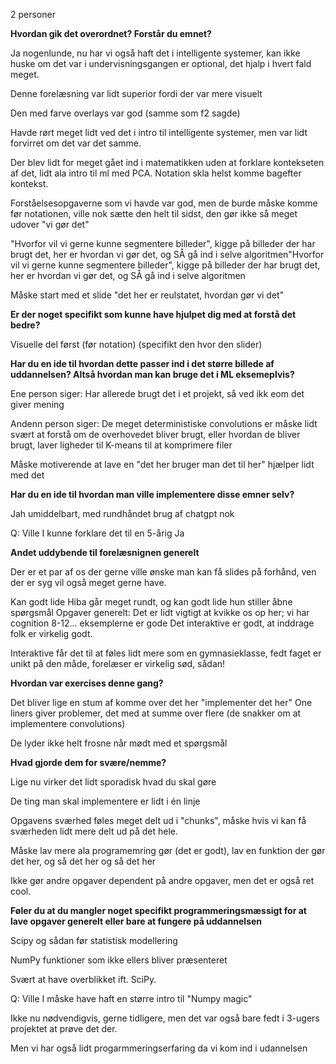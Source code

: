 2 personer

**Hvordan gik det overordnet? Forstår du emnet?**

Ja nogenlunde, nu har vi også haft det i intelligente systemer, kan ikke huske om det var i undervisningsgangen er optional, det hjalp i hvert fald meget.

Denne forelæsning var lidt superior fordi der var mere visuelt

Den med farve overlays var god (samme som f2 sagde)

Havde rørt meget lidt ved det i intro til intelligente systemer, men var lidt forvirret om det var det samme.

Der blev lidt for meget gået ind i matematikken uden at forklare kontekseten af det, lidt ala intro til ml med PCA. Notation skla helst komme bagefter kontekst.

Forståelsesopgaverne som vi havde var god, men de burde måske komme før notationen, ville nok sætte den helt til sidst, den gør ikke så meget udover "vi gør det"

"Hvorfor vil vi gerne kunne segmentere billeder", kigge på billeder der har brugt det, her er hvordan vi gør det, og SÅ gå ind i selve algoritmen"Hvorfor vil vi gerne kunne segmentere billeder", kigge på billeder der har brugt det, her er hvordan vi gør det, og SÅ gå ind i selve algoritmen


Måske start med et slide "det her  er reulstatet, hvordan gør vi det"

**Er der noget specifikt som kunne have hjulpet dig med at forstå det bedre?**

Visuelle del først (før notation) (specifikt den hvor den slider)

**Har du en ide til hvordan dette passer ind i det større billede af uddannelsen? Altså hvordan man kan bruge det i ML eksemeplvis?**

Ene person siger: Har allerede brugt det i et projekt, så ved ikk eom det giver mening

Andenn person siger: De meget deterministiske convolutions er måske lidt svært at forstå om de overhovedet bliver brugt, eller hvordan de bliver brugt, laver ligheder til K-means til at komprimere filer

Måske motiverende at lave en "det her bruger man det til her" hjælper lidt med det

**Har du en ide til hvordan man ville implementere disse emner selv?**

Jah umiddelbart, med rundhåndet brug af chatgpt nok

Q: Ville I kunne forklare det til en 5-årig
Ja

**Andet uddybende til forelæsnignen generelt**

Der er et par af os der gerne ville ønske man kan få slides på forhånd, ven der er syg vil også meget gerne have.

Kan godt lide Hiba går meget rundt, og kan godt lide hun stiller åbne spørgsmål
Opgaver generelt: Det er lidt vigtigt at kvikke os op her; vi har cognition 8-12... eksemplerne er gode
Det interaktive er godt, at inddrage folk er virkelig godt.

Interaktive får det til at føles lidt mere som en gymnasieklasse, fedt faget er unikt på den måde, forelæser er virkelig sød, sådan!

**Hvordan var exercises denne gang?**

Det bliver lige en stum af komme over det her "implementer det her"
One liners giver problemer, det med at summe over flere (de snakker om at implementere convolutions)

De lyder ikke helt frosne når mødt med et spørgsmål

**Hvad gjorde dem for svære/nemme?**

Lige nu virker det lidt sporadisk hvad du skal gøre

De ting man skal implementere er lidt i én linje

Opgavens sværhed føles meget delt ud i "chunks", måske hvis vi kan få sværheden lidt mere delt ud på det hele.

Måske lav mere ala programemring gør (det er godt), lav en funktion der gør det her, og så det her og så det her

Ikke gør andre opgaver dependent på andre opgaver, men det er også ret cool.

**Føler du at du mangler noget specifikt programmeringsmæssigt for at lave opgaver generelt eller bare at fungere på uddannelsen**

Scipy og sådan før statistisk modellering 

NumPy funktioner som ikke ellers bliver præsenteret

Svært at have overblikket ift. SciPy. 

Q: Ville I måske have haft en større intro til "Numpy magic"
        
Ikke nu nødvendigvis, gerne tidligere, men det var også bare fedt i 3-ugers projektet at prøve det der.

Men vi har også lidt progarmmeringserfaring da vi kom ind i udannelsen